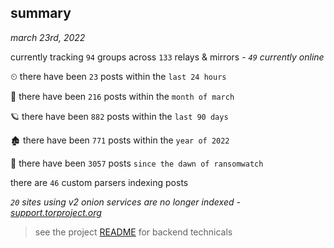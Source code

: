 
## summary
_march 23rd, 2022_

currently tracking `94` groups across `133` relays & mirrors - _`49` currently online_

⏲ there have been `23` posts within the `last 24 hours`

🦈 there have been `216` posts within the `month of march`

🪐 there have been `882` posts within the `last 90 days`

🏚 there have been `771` posts within the `year of 2022`

🦕 there have been `3057` posts `since the dawn of ransomwatch`

there are `46` custom parsers indexing posts

_`20` sites using v2 onion services are no longer indexed - [support.torproject.org](https://support.torproject.org/onionservices/v2-deprecation/)_

> see the project [README](https://github.com/thetanz/ransomwatch#ransomwatch--) for backend technicals
